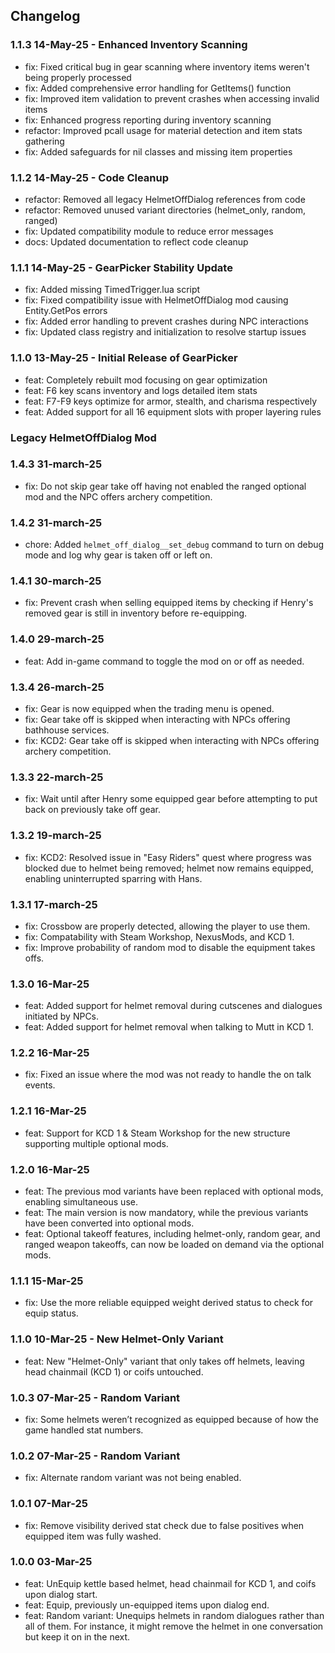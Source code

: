 ## Changelog

### 1.1.3 14-May-25 - Enhanced Inventory Scanning
- fix: Fixed critical bug in gear scanning where inventory items weren't being properly processed
- fix: Added comprehensive error handling for GetItems() function
- fix: Improved item validation to prevent crashes when accessing invalid items
- fix: Enhanced progress reporting during inventory scanning
- refactor: Improved pcall usage for material detection and item stats gathering
- fix: Added safeguards for nil classes and missing item properties

### 1.1.2 14-May-25 - Code Cleanup
- refactor: Removed all legacy HelmetOffDialog references from code
- refactor: Removed unused variant directories (helmet_only, random, ranged)
- fix: Updated compatibility module to reduce error messages
- docs: Updated documentation to reflect code cleanup
  
### 1.1.1 14-May-25 - GearPicker Stability Update
- fix: Added missing TimedTrigger.lua script
- fix: Fixed compatibility issue with HelmetOffDialog mod causing Entity.GetPos errors
- fix: Added error handling to prevent crashes during NPC interactions
- fix: Updated class registry and initialization to resolve startup issues

### 1.1.0 13-May-25 - Initial Release of GearPicker
- feat: Completely rebuilt mod focusing on gear optimization
- feat: F6 key scans inventory and logs detailed item stats
- feat: F7-F9 keys optimize for armor, stealth, and charisma respectively
- feat: Added support for all 16 equipment slots with proper layering rules

### Legacy HelmetOffDialog Mod

### 1.4.3 31-march-25
- fix: Do not skip gear take off having not enabled the ranged optional mod and the NPC offers archery competition.

### 1.4.2 31-march-25
- chore: Added `helmet_off_dialog__set_debug` command to turn on debug mode and log why gear is taken off or left on.

### 1.4.1 30-march-25
- fix: Prevent crash when selling equipped items by checking if Henry's removed gear is still in inventory before re-equipping.

### 1.4.0 29-march-25
- feat: Add in-game command to toggle the mod on or off as needed.

### 1.3.4 26-march-25
- fix: Gear is now equipped when the trading menu is opened.
- fix: Gear take off is skipped when interacting with NPCs offering bathhouse services.
- fix: KCD2: Gear take off is skipped when interacting with NPCs offering archery competition.

### 1.3.3 22-march-25
- fix: Wait until after Henry some equipped gear before attempting to put back on previously take off gear.

### 1.3.2 19-march-25
- fix: KCD2: Resolved issue in "Easy Riders" quest where progress was blocked due to helmet being removed; helmet now remains equipped, enabling uninterrupted sparring with Hans.

### 1.3.1 17-march-25
- fix: Crossbow are properly detected, allowing the player to use them.
- fix: Compatability with Steam Workshop, NexusMods, and KCD 1.
- fix: Improve probability of random mod to disable the equipment takes offs. 
 
### 1.3.0 16-Mar-25
- feat: Added support for helmet removal during cutscenes and dialogues initiated by NPCs.
- feat: Added support for helmet removal when talking to Mutt in KCD 1.

### 1.2.2 16-Mar-25
- fix: Fixed an issue where the mod was not ready to handle the on talk events.
 
### 1.2.1 16-Mar-25
- feat: Support for KCD 1 & Steam Workshop for the new structure supporting multiple optional mods.

### 1.2.0 16-Mar-25
- feat: The previous mod variants have been replaced with optional mods, enabling simultaneous use.
- feat: The main version is now mandatory, while the previous variants have been converted into optional mods.
- feat: Optional takeoff features, including helmet-only, random gear, and ranged weapon takeoffs, can now be loaded on demand via the optional mods.

### 1.1.1 15-Mar-25
- fix: Use the more reliable equipped weight derived status to check for equip status.

### 1.1.0 10-Mar-25 - New Helmet-Only Variant
- feat: New "Helmet-Only" variant that only takes off helmets, leaving head chainmail (KCD 1) or coifs untouched.

### 1.0.3 07-Mar-25 - Random Variant
- fix: Some helmets weren’t recognized as equipped because of how the game handled stat numbers.

### 1.0.2 07-Mar-25 - Random Variant
- fix: Alternate random variant was not being enabled.

### 1.0.1 07-Mar-25
- fix: Remove visibility derived stat check due to false positives when equipped item was fully washed.

### 1.0.0 03-Mar-25
- feat: UnEquip kettle based helmet, head chainmail for KCD 1, and coifs upon dialog start.
- feat: Equip, previously un-equipped items upon dialog end.
- feat: Random variant: Unequips helmets in random dialogues rather than all of them. For instance, it might remove the helmet in one conversation but keep it on in the next.